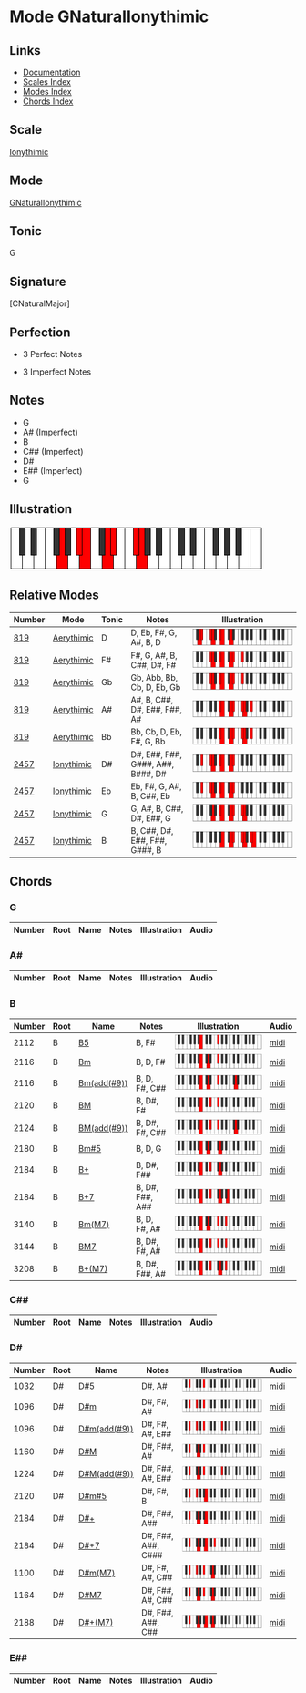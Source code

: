 # Mode GNaturalIonythimic

## Links

- [Documentation](index.md)
- [Scales Index](Scales.md)
- [Modes Index](Modes.md)
- [Chords Index](Chords.md)

## Scale

[Ionythimic](ScaleIonythimic.md)

## Mode

[GNaturalIonythimic](ModeGNaturalIonythimic.md)

## Tonic

G

## Signature

[CNaturalMajor]

## Perfection

 - 3 Perfect Notes

 - 3 Imperfect Notes

## Notes

- G
- A# (Imperfect)
- B
- C## (Imperfect)
- D#
- E## (Imperfect)
- G

## Illustration

![GNaturalIonythimic](ModeGNaturalIonythimic.png)

## Relative Modes

| Number | Mode | Tonic | Notes | Illustration |
|--------|------|-------|-------|--------------|
| [819](https://ianring.com/musictheory/scales/819) | [Aerythimic](ModeAerythimic.md) | D | D, Eb, F#, G, A#, B, D | ![DNaturalAerythimic](ModeDNaturalAerythimic.png) |
| [819](https://ianring.com/musictheory/scales/819) | [Aerythimic](ModeAerythimic.md) | F# | F#, G, A#, B, C##, D#, F# | ![FSharpAerythimic](ModeFSharpAerythimic.png) |
| [819](https://ianring.com/musictheory/scales/819) | [Aerythimic](ModeAerythimic.md) | Gb | Gb, Abb, Bb, Cb, D, Eb, Gb | ![GFlatAerythimic](ModeGFlatAerythimic.png) |
| [819](https://ianring.com/musictheory/scales/819) | [Aerythimic](ModeAerythimic.md) | A# | A#, B, C##, D#, E##, F##, A# | ![ASharpAerythimic](ModeASharpAerythimic.png) |
| [819](https://ianring.com/musictheory/scales/819) | [Aerythimic](ModeAerythimic.md) | Bb | Bb, Cb, D, Eb, F#, G, Bb | ![BFlatAerythimic](ModeBFlatAerythimic.png) |
| [2457](https://ianring.com/musictheory/scales/2457) | [Ionythimic](ModeIonythimic.md) | D# | D#, E##, F##, G###, A##, B###, D# | ![DSharpIonythimic](ModeDSharpIonythimic.png) |
| [2457](https://ianring.com/musictheory/scales/2457) | [Ionythimic](ModeIonythimic.md) | Eb | Eb, F#, G, A#, B, C##, Eb | ![EFlatIonythimic](ModeEFlatIonythimic.png) |
| [2457](https://ianring.com/musictheory/scales/2457) | [Ionythimic](ModeIonythimic.md) | G | G, A#, B, C##, D#, E##, G | ![GNaturalIonythimic](ModeGNaturalIonythimic.png) |
| [2457](https://ianring.com/musictheory/scales/2457) | [Ionythimic](ModeIonythimic.md) | B | B, C##, D#, E##, F##, G###, B | ![BNaturalIonythimic](ModeBNaturalIonythimic.png) |

## Chords

### G

| Number | Root | Name | Notes | Illustration | Audio |
|--------|------|------|-------|--------------|-------|

### A#

| Number | Root | Name | Notes | Illustration | Audio |
|--------|------|------|-------|--------------|-------|

### B

| Number | Root | Name | Notes | Illustration | Audio |
|--------|------|------|-------|--------------|-------|
| 2112 | B | [B5](ChordBNaturalPowerChord.md) | B, F# | ![B5](ChordBNaturalPowerChordRootPosition.png) | [midi](ChordBNaturalPowerChordRootPosition.mid) |
| 2116 | B | [Bm](ChordBNaturalMinor.md) | B, D, F# | ![Bm](ChordBNaturalMinorRootPosition.png) | [midi](ChordBNaturalMinorRootPosition.mid) |
| 2116 | B | [Bm(add(#9))](ChordBNaturalMinorAddSharpNinth.md) | B, D, F#, C## | ![Bm(add(#9))](ChordBNaturalMinorAddSharpNinthRootPosition.png) | [midi](ChordBNaturalMinorAddSharpNinthRootPosition.mid) |
| 2120 | B | [BM](ChordBNaturalMajor.md) | B, D#, F# | ![BM](ChordBNaturalMajorRootPosition.png) | [midi](ChordBNaturalMajorRootPosition.mid) |
| 2124 | B | [BM(add(#9))](ChordBNaturalMajorAddSharpNinth.md) | B, D#, F#, C## | ![BM(add(#9))](ChordBNaturalMajorAddSharpNinthRootPosition.png) | [midi](ChordBNaturalMajorAddSharpNinthRootPosition.mid) |
| 2180 | B | [Bm#5](ChordBNaturalMinorSharpFifth.md) | B, D, G | ![Bm#5](ChordBNaturalMinorSharpFifthRootPosition.png) | [midi](ChordBNaturalMinorSharpFifthRootPosition.mid) |
| 2184 | B | [B+](ChordBNaturalAugmented.md) | B, D#, F## | ![B+](ChordBNaturalAugmentedRootPosition.png) | [midi](ChordBNaturalAugmentedRootPosition.mid) |
| 2184 | B | [B+7](ChordBNaturalAugmentedAugmentedSeventh.md) | B, D#, F##, A## | ![B+7](ChordBNaturalAugmentedAugmentedSeventhRootPosition.png) | [midi](ChordBNaturalAugmentedAugmentedSeventhRootPosition.mid) |
| 3140 | B | [Bm(M7)](ChordBNaturalMinorMajorSeventh.md) | B, D, F#, A# | ![Bm(M7)](ChordBNaturalMinorMajorSeventhRootPosition.png) | [midi](ChordBNaturalMinorMajorSeventhRootPosition.mid) |
| 3144 | B | [BM7](ChordBNaturalMajorSeventh.md) | B, D#, F#, A# | ![BM7](ChordBNaturalMajorSeventhRootPosition.png) | [midi](ChordBNaturalMajorSeventhRootPosition.mid) |
| 3208 | B | [B+(M7)](ChordBNaturalAugmentedMajorSeventh.md) | B, D#, F##, A# | ![B+(M7)](ChordBNaturalAugmentedMajorSeventhRootPosition.png) | [midi](ChordBNaturalAugmentedMajorSeventhRootPosition.mid) |

### C##

| Number | Root | Name | Notes | Illustration | Audio |
|--------|------|------|-------|--------------|-------|

### D#

| Number | Root | Name | Notes | Illustration | Audio |
|--------|------|------|-------|--------------|-------|
| 1032 | D# | [D#5](ChordDSharpPowerChord.md) | D#, A# | ![D#5](ChordDSharpPowerChordRootPosition.png) | [midi](ChordDSharpPowerChordRootPosition.mid) |
| 1096 | D# | [D#m](ChordDSharpMinor.md) | D#, F#, A# | ![D#m](ChordDSharpMinorRootPosition.png) | [midi](ChordDSharpMinorRootPosition.mid) |
| 1096 | D# | [D#m(add(#9))](ChordDSharpMinorAddSharpNinth.md) | D#, F#, A#, E## | ![D#m(add(#9))](ChordDSharpMinorAddSharpNinthRootPosition.png) | [midi](ChordDSharpMinorAddSharpNinthRootPosition.mid) |
| 1160 | D# | [D#M](ChordDSharpMajor.md) | D#, F##, A# | ![D#M](ChordDSharpMajorRootPosition.png) | [midi](ChordDSharpMajorRootPosition.mid) |
| 1224 | D# | [D#M(add(#9))](ChordDSharpMajorAddSharpNinth.md) | D#, F##, A#, E## | ![D#M(add(#9))](ChordDSharpMajorAddSharpNinthRootPosition.png) | [midi](ChordDSharpMajorAddSharpNinthRootPosition.mid) |
| 2120 | D# | [D#m#5](ChordDSharpMinorSharpFifth.md) | D#, F#, B | ![D#m#5](ChordDSharpMinorSharpFifthRootPosition.png) | [midi](ChordDSharpMinorSharpFifthRootPosition.mid) |
| 2184 | D# | [D#+](ChordDSharpAugmented.md) | D#, F##, A## | ![D#+](ChordDSharpAugmentedRootPosition.png) | [midi](ChordDSharpAugmentedRootPosition.mid) |
| 2184 | D# | [D#+7](ChordDSharpAugmentedAugmentedSeventh.md) | D#, F##, A##, C### | ![D#+7](ChordDSharpAugmentedAugmentedSeventhRootPosition.png) | [midi](ChordDSharpAugmentedAugmentedSeventhRootPosition.mid) |
| 1100 | D# | [D#m(M7)](ChordDSharpMinorMajorSeventh.md) | D#, F#, A#, C## | ![D#m(M7)](ChordDSharpMinorMajorSeventhRootPosition.png) | [midi](ChordDSharpMinorMajorSeventhRootPosition.mid) |
| 1164 | D# | [D#M7](ChordDSharpMajorSeventh.md) | D#, F##, A#, C## | ![D#M7](ChordDSharpMajorSeventhRootPosition.png) | [midi](ChordDSharpMajorSeventhRootPosition.mid) |
| 2188 | D# | [D#+(M7)](ChordDSharpAugmentedMajorSeventh.md) | D#, F##, A##, C## | ![D#+(M7)](ChordDSharpAugmentedMajorSeventhRootPosition.png) | [midi](ChordDSharpAugmentedMajorSeventhRootPosition.mid) |

### E##

| Number | Root | Name | Notes | Illustration | Audio |
|--------|------|------|-------|--------------|-------|

